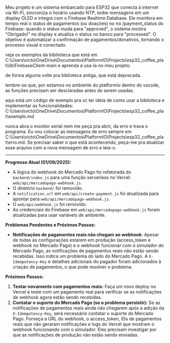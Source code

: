 Meu projeto é um sistema embarcado para ESP32 que conecta à internet via Wi-Fi, sincroniza o horário usando NTP, exibe mensagens em um display OLED e integra com o Firebase Realtime Database. Ele monitora em tempo real o status de pagamentos (ou doações) no nó /payment_status do Firebase: quando o status muda para "approved", o sistema mostra "Obrigado!" no display e atualiza o status no banco para "processed". O objetivo é automatizar a confirmação de pagamentos/donativos, tornando o processo visual e conectado.

veja os exemplos da bibilioteca que está em C:\Users\victo\OneDrive\Documentos\PlatformIO\Projects\esp32_coffee_plat\lib\FirebaseClient-main e aprenda a usa-la no meu projeto.

de forma alguma volte pra biblioteca antiga, que está deprecada.

lembre-se que, por estamos no ambiente do platformio dentro do vscode, as funções precisam ser desclaradas antes de serem usadas.

aqui está um código de exemplo pra vc ter ideia de como usar a biblioteca e implementar as funcionalidades:
C:\Users\victo\OneDrive\Documentos\PlatformIO\Projects\esp32_coffee_plat\exemplo.md

nunca abra o monitor serial nem me peça pra abrir, da erro e trava o programa. Eu vou colocar as mensagens de erro sempre em C:\Users\victo\OneDrive\Documentos\PlatformIO\Projects\esp32_coffee_plat\erro.md. Se precisar saber o que está acontecendo, peça-me pra atualizar esse arquivo com a nova mensagem de erro e leia-o.

---

**Progresso Atual (01/08/2025):**

*   A lógica do webhook do Mercado Pago foi refatorada do `backend/index.js` para uma função serverless no Vercel: `web/api/mercadopago-webhook.js`.
*   O diretório `backend/` foi removido.
*   A `notification_url` em `web/api/create-payment.js` foi atualizada para apontar para `web/api/mercadopago-webhook.js`.
*   O `web/api/webhook.js` foi removido.
*   As credenciais do Firebase em `web/api/mercadopago-webhook.js` foram atualizadas para usar variáveis de ambiente.

**Problemas Pendentes e Próximos Passos:**

*   **Notificações de pagamentos reais não chegam ao webhook:** Apesar de todas as configurações estarem em produção (access_token e webhook no Mercado Pago) e o webhook funcionar com o simulador do Mercado Pago, as notificações de pagamentos reais não estão sendo recebidas. Isso indica um problema do lado do Mercado Pago. A `X-Idempotency-Key` e detalhes adicionais do pagador foram adicionados à criação de pagamentos, o que pode resolver o problema.

**Próximos Passos:**

1.  **Testar novamente com pagamentos reais:** Faça um novo deploy no Vercel e teste com um pagamento real para verificar se as notificações de webhook agora estão sendo recebidas.
2.  **Contatar o suporte do Mercado Pago (se o problema persistir):** Se as notificações de pagamentos reais ainda não chegarem após a adição da `X-Idempotency-Key`, será necessário contatar o suporte do Mercado Pago. Forneça a URL do webhook, o access_token, IDs de pagamentos reais que não geraram notificações e logs do Vercel que mostram o webhook funcionando com o simulador. Eles precisam investigar por que as notificações de produção não estão sendo enviadas.